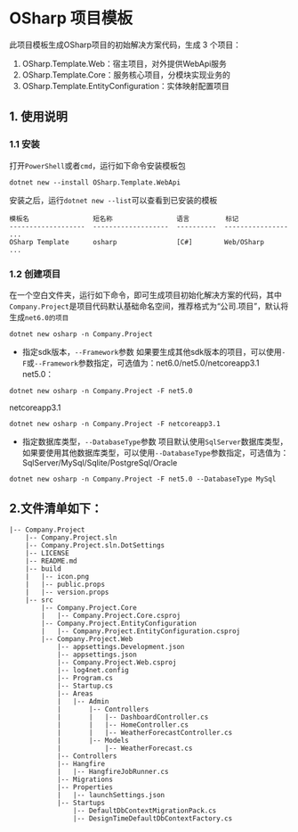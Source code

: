 ﻿# OSharp 项目模板

此项目模板生成OSharp项目的初始解决方案代码，生成 3 个项目：
1. OSharp.Template.Web：宿主项目，对外提供WebApi服务
2. OSharp.Template.Core：服务核心项目，分模块实现业务的
3. OSharp.Template.EntityConfiguration：实体映射配置项目

## 1. 使用说明
### 1.1 安装
打开`PowerShell`或者`cmd`，运行如下命令安装模板包
```
dotnet new --install OSharp.Template.WebApi
```
安装之后，运行`dotnet new --list`可以查看到已安装的模板
```
模板名                短名称                语言         标记
-------------------  -------------------  ----------  ----------------
...
OSharp Template      osharp               [C#]        Web/OSharp
...
``` 

### 1.2 创建项目
在一个空白文件夹，运行如下命令，即可生成项目初始化解决方案的代码，其中`Company.Project`是项目代码默认基础命名空间，推荐格式为“公司.项目”，默认将生成`net6.0的项目`
```
dotnet new osharp -n Company.Project
```
* 指定sdk版本，`--Framework`参数
如果要生成其他sdk版本的项目，可以使用`-F`或`--Framework`参数指定，可选值为：net6.0/net5.0/netcoreapp3.1
net5.0：
```
dotnet new osharp -n Company.Project -F net5.0
```
netcoreapp3.1
```
dotnet new osharp -n Company.Project -F netcoreapp3.1
```

* 指定数据库类型，`--DatabaseType`参数
项目默认使用`SqlServer`数据库类型，如果要使用其他数据库类型，可以使用`--DatabaseType`参数指定，可选值为：SqlServer/MySql/Sqlite/PostgreSql/Oracle
```
dotnet new osharp -n Company.Project -F net5.0 --DatabaseType MySql
```

## 2.文件清单如下：
```
|-- Company.Project
    |-- Company.Project.sln
    |-- Company.Project.sln.DotSettings
    |-- LICENSE
    |-- README.md
    |-- build
    |   |-- icon.png
    |   |-- public.props
    |   |-- version.props
    |-- src
        |-- Company.Project.Core
        |   |-- Company.Project.Core.csproj
        |-- Company.Project.EntityConfiguration
        |   |-- Company.Project.EntityConfiguration.csproj
        |-- Company.Project.Web
            |-- appsettings.Development.json
            |-- appsettings.json
            |-- Company.Project.Web.csproj
            |-- log4net.config
            |-- Program.cs
            |-- Startup.cs
            |-- Areas
            |   |-- Admin
            |       |-- Controllers
            |       |   |-- DashboardController.cs
            |       |   |-- HomeController.cs
            |       |   |-- WeatherForecastController.cs
            |       |-- Models
            |           |-- WeatherForecast.cs
            |-- Controllers
            |-- Hangfire
            |   |-- HangfireJobRunner.cs
            |-- Migrations
            |-- Properties
            |   |-- launchSettings.json
            |-- Startups
                |-- DefaultDbContextMigrationPack.cs
                |-- DesignTimeDefaultDbContextFactory.cs
```
